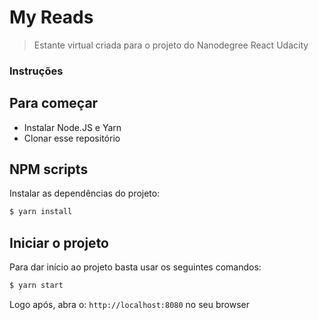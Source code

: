 # My Reads

> Estante virtual criada para o projeto do Nanodegree React Udacity

### Instruções

## Para começar

- Instalar Node.JS e Yarn
- Clonar esse repositório

## NPM scripts

Instalar as dependências do projeto:

```bash
$ yarn install
```

## Iniciar o projeto

Para dar início ao projeto basta usar os seguintes comandos:

```bash
$ yarn start
```

Logo após, abra o: `http://localhost:8080` no seu browser
